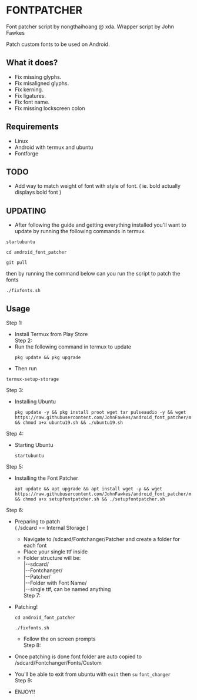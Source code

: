 # FONTPATCHER

Font patcher script by nongthaihoang @ xda.
Wrapper script by John Fawkes

Patch custom fonts to be used on Android.

## What it does?
- Fix missing glyphs.
- Fix misaligned glyphs.
- Fix kerning.
- Fix ligatures.
- Fix font name.
- Fix missing lockscreen colon

## Requirements
- Linux
- Android with termux and ubuntu
- Fontforge

## TODO
- Add way to match weight of font with style of font. ( ie. bold actually displays bold font )

## UPDATING
- After following the guide and getting everything installed you'll want to update by running the following commands in termux.
```
startubuntu
```
```
cd android_font_patcher
```
```
git pull
```
then by running the command below can you run the script to patch the fonts
```
./fixfonts.sh
```

## Usage
Step 1:  
- Install Termux from Play Store  
Step 2:  
- Run the following command in termux to update  
  ```
  pkg update && pkg upgrade
  ```
- Then run 
```
termux-setup-storage
```
Step 3:  
- Installing Ubuntu  
  ```
  pkg update -y && pkg install proot wget tar pulseaudio -y && wget https://raw.githubusercontent.com/JohnFawkes/android_font_patcher/master/ubuntu19.sh && chmod a+x ubuntu19.sh && ./ubuntu19.sh
  ```
Step 4:  
- Starting Ubuntu  
  ```
  startubuntu
  ```
Step 5:  
- Installing the Font Patcher  
  ```
  apt update && apt upgrade && apt install wget -y && wget https://raw.githubusercontent.com/JohnFawkes/android_font_patcher/master/setupfontpatcher.sh && chmod a+x setupfontpatcher.sh && ./setupfontpatcher.sh
  ```
Step 6:  
- Preparing to patch  
  ( /sdcard == Internal Storage )   
  - Navigate to /sdcard/Fontchanger/Patcher and create a folder for each font  
  - Place your single ttf inside  
  - Folder structure will be:  
      |--sdcard/  
        |--Fontchanger/  
          |--Patcher/  
            |--Folder with Font Name/  
              |--single ttf, can be named anything  
 Step 7:  
- Patching!  
  ```
  cd android_font_patcher
  ```

  ```
  ./fixfonts.sh  
  ```
  - Follow the on screen prompts  
Step 8:  
- Once patching is done font folder are auto copied to /sdcard/Fontchanger/Fonts/Custom  
- You'll be able to exit from ubuntu with ```exit``` then ```su``` ```font_changer```  
Step 9:  
- ENJOY!!  
  


